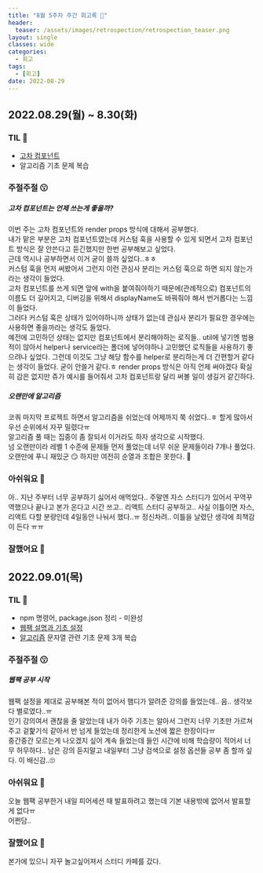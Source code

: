 ```yaml
---
title: "8월 5주차 주간 회고록 🙂"
header:
  teaser: /assets/images/retrospection/retrospection_teaser.png
layout: single
classes: wide
categories:
  - 회고
tags:
  - [회고]
date: 2022-08-29
---
```


## 2022.08.29(월) ~ 8.30(화)

### TIL 🧐

- [고차 컴포넌트](https://donyy.notion.site/High-Order-Component-41e5896573704a6bbea3ac79208a34b6)
- 알고리즘 기초 문제 복습

### 주절주절 😗

##### 고차 컴포넌트는 언제 쓰는게 좋을까?

이번 주는 고차 컴포넌트와 render props 방식에 대해서 공부했다.  
내가 맡은 부분은 고차 컴포넌트였는데 커스텀 훅을 사용할 수 있게 되면서 고차 컴포넌트 방식은 잘 안쓴다고 듣긴했지만 한번 공부해보고 싶었다.  
근데 역시나 공부하면서 이거 굳이 쓸까 싶었다..ㅎㅎ  
커스텀 훅을 먼저 써봤어서 그런지 이런 관심사 분리는 커스텀 훅으로 하면 되지 않는가라는 생각이 들었다.  
고차 컴포넌트를 쓰게 되면 앞에 with을 붙여줘야하기 때문에(관례적으로) 컴포넌트의 이름도 더 길어지고, 디버깅을 위해서 displayName도 바꿔줘야 해서 번거롭다는 느낌이 들었다.  
그러다 커스텀 훅은 상태가 있어야하니까 상태가 없는데 관심사 분리가 필요한 경우에는 사용하면 좋을까라는 생각도 들었다.  
예전에 고민하던 상태는 없지만 컴포넌트에서 분리해야하는 로직들.. util에 넣기엔 범용적이 않아서 helper나 service라는 폴더에 넣어야하나 고민했던 로직들을 사용하기 좋으려나 싶었다. 그런데 이것도 그냥 해당 함수를 helper로 분리하는게 더 간편할거 같다는 생각이 들었다. 굳이 안쓸거 같다.ㅎ
render props 방식은 아직 언제 써야겠다 확실히 감은 없지만 쥬가 예시를 들어줘서 고차 컴포넌트랑 달리 써볼 일이 생길거 같긴하다.

##### 오랜만에 알고리즘

코쿼 마지막 프로젝트 하면서 알고리즘을 쉬었는데 어제까지 쭉 쉬었다..ㅎ 할게 많아서 우선 순위에서 자꾸 밀렸다ㅠ  
알고리즘 풀 때는 집중이 좀 잘되서 이거라도 하자 생각으로 시작했다.  
넘 오랜만이라 레벨 1 수준에 문제들 먼저 풀었는데 너무 쉬운 문제들이라 7개나 풀었다.  
오랜만에 푸니 재밌군 😏 하지만 여전히 순열과 조합은 못한다. 🫠

### 아쉬워요 🙁

아.. 지난 주부터 너무 공부하기 싫어서 애먹었다.. 주말엔 자스 스터디가 있어서 꾸역꾸역했으나 끝나고 본가 온다고 시간 쓰고.. 리액트 스터디 공부하고.. 사실 이틀이면 자스, 리액트 다할 분량인데 4일동안 나눠서 했다..ㅠ 정신차려.. 이틀을 날렸단 생각에 죄책감이 든다 ㅠㅠ

### 잘했어요 🙂

## 2022.09.01(목)

### TIL 🧐

- npm 명령어, package.json 정리 - 미완성
- [웹팩 설명과 기초 설정](https://donyy.notion.site/webpack-57c68a43e9494106b699eae74fdd7911)
- [알고리즘](https://www.inflearn.com/course/%EC%9E%90%EB%B0%94%EC%8A%A4%ED%81%AC%EB%A6%BD%ED%8A%B8-%EC%95%8C%EA%B3%A0%EB%A6%AC%EC%A6%98-%EB%AC%B8%EC%A0%9C%ED%92%80%EC%9D%B4#curriculum) 문자열 관련 기초 문제 3개 복습

### 주절주절 😗

##### 웹팩 공부 시작

웹팩 설정을 제대로 공부해본 적이 없어서 햄디가 알려준 강의를 들었는데.. 음.. 생각보다 별로였다..ㅠ  
인기 강의여서 괜찮을 줄 알았는데 내가 아주 기초는 알아서 그런지 너무 기초만 가르쳐주고 겉핥기식 같아서 반 넘게 들었는데 정리한게 노션에 짧은 한장이다ㅠ  
중간중간 모르는게 나오겠지 싶어 계속 들었는데 들인 시간에 비해 학습량이 적어서 너무 허무하다.. 남은 강의 듣지말고 내일부터 그냥 검색으로 설정 옵션들 공부 좀 할까 싶다. 이 배신감..🙄

### 아쉬워요 🙁

오늘 웹팩 공부한거 내일 피어세션 때 발표하려고 했는데 기본 내용밖에 없어서 발표할게 없다ㅠ  
어쩐담..

### 잘했어요 🙂

본가에 있으니 자꾸 놀고싶어져서 스터디 카페를 갔다.
